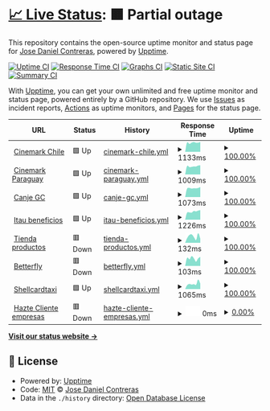 # [📈 Live Status](https://peposhh.github.io/upptime): <!--live status--> **🟧 Partial outage**

This repository contains the open-source uptime monitor and status page for [Jose Daniel Contreras](https://peposhh.github.io/upptime), powered by [Upptime](https://github.com/upptime/upptime).

[![Uptime CI](https://github.com/peposhh/upptime/workflows/Uptime%20CI/badge.svg)](https://github.com/peposhh/upptime/actions?query=workflow%3A%22Uptime+CI%22)
[![Response Time CI](https://github.com/peposhh/upptime/workflows/Response%20Time%20CI/badge.svg)](https://github.com/peposhh/upptime/actions?query=workflow%3A%22Response+Time+CI%22)
[![Graphs CI](https://github.com/peposhh/upptime/workflows/Graphs%20CI/badge.svg)](https://github.com/peposhh/upptime/actions?query=workflow%3A%22Graphs+CI%22)
[![Static Site CI](https://github.com/peposhh/upptime/workflows/Static%20Site%20CI/badge.svg)](https://github.com/peposhh/upptime/actions?query=workflow%3A%22Static+Site+CI%22)
[![Summary CI](https://github.com/peposhh/upptime/workflows/Summary%20CI/badge.svg)](https://github.com/peposhh/upptime/actions?query=workflow%3A%22Summary+CI%22)

With [Upptime](https://upptime.js.org), you can get your own unlimited and free uptime monitor and status page, powered entirely by a GitHub repository. We use [Issues](https://github.com/peposhh/upptime/issues) as incident reports, [Actions](https://github.com/peposhh/upptime/actions) as uptime monitors, and [Pages](https://peposhh.github.io/upptime) for the status page.

<!--start: status pages-->
<!-- This summary is generated by Upptime (https://github.com/upptime/upptime) -->
<!-- Do not edit this manually, your changes will be overwritten -->
<!-- prettier-ignore -->
| URL | Status | History | Response Time | Uptime |
| --- | ------ | ------- | ------------- | ------ |
| <img alt="" src="https://icons.duckduckgo.com/ip3/promociones.cinemark.cl.ico" height="13"> [Cinemark Chile](https://promociones.cinemark.cl) | 🟩 Up | [cinemark-chile.yml](https://github.com/peposhh/upptime/commits/HEAD/history/cinemark-chile.yml) | <details><summary><img alt="Response time graph" src="./graphs/cinemark-chile/response-time-week.png" height="20"> 1133ms</summary><br><a href="https://demo.upptime.js.org/history/cinemark-chile"><img alt="Response time 1080" src="https://img.shields.io/endpoint?url=https%3A%2F%2Fraw.githubusercontent.com%2Fpeposhh%2Fupptime%2FHEAD%2Fapi%2Fcinemark-chile%2Fresponse-time.json"></a><br><a href="https://demo.upptime.js.org/history/cinemark-chile"><img alt="24-hour response time 1433" src="https://img.shields.io/endpoint?url=https%3A%2F%2Fraw.githubusercontent.com%2Fpeposhh%2Fupptime%2FHEAD%2Fapi%2Fcinemark-chile%2Fresponse-time-day.json"></a><br><a href="https://demo.upptime.js.org/history/cinemark-chile"><img alt="7-day response time 1133" src="https://img.shields.io/endpoint?url=https%3A%2F%2Fraw.githubusercontent.com%2Fpeposhh%2Fupptime%2FHEAD%2Fapi%2Fcinemark-chile%2Fresponse-time-week.json"></a><br><a href="https://demo.upptime.js.org/history/cinemark-chile"><img alt="30-day response time 1160" src="https://img.shields.io/endpoint?url=https%3A%2F%2Fraw.githubusercontent.com%2Fpeposhh%2Fupptime%2FHEAD%2Fapi%2Fcinemark-chile%2Fresponse-time-month.json"></a><br><a href="https://demo.upptime.js.org/history/cinemark-chile"><img alt="1-year response time 1090" src="https://img.shields.io/endpoint?url=https%3A%2F%2Fraw.githubusercontent.com%2Fpeposhh%2Fupptime%2FHEAD%2Fapi%2Fcinemark-chile%2Fresponse-time-year.json"></a></details> | <details><summary><a href="https://demo.upptime.js.org/history/cinemark-chile">100.00%</a></summary><a href="https://demo.upptime.js.org/history/cinemark-chile"><img alt="All-time uptime 99.92%" src="https://img.shields.io/endpoint?url=https%3A%2F%2Fraw.githubusercontent.com%2Fpeposhh%2Fupptime%2FHEAD%2Fapi%2Fcinemark-chile%2Fuptime.json"></a><br><a href="https://demo.upptime.js.org/history/cinemark-chile"><img alt="24-hour uptime 100.00%" src="https://img.shields.io/endpoint?url=https%3A%2F%2Fraw.githubusercontent.com%2Fpeposhh%2Fupptime%2FHEAD%2Fapi%2Fcinemark-chile%2Fuptime-day.json"></a><br><a href="https://demo.upptime.js.org/history/cinemark-chile"><img alt="7-day uptime 100.00%" src="https://img.shields.io/endpoint?url=https%3A%2F%2Fraw.githubusercontent.com%2Fpeposhh%2Fupptime%2FHEAD%2Fapi%2Fcinemark-chile%2Fuptime-week.json"></a><br><a href="https://demo.upptime.js.org/history/cinemark-chile"><img alt="30-day uptime 99.85%" src="https://img.shields.io/endpoint?url=https%3A%2F%2Fraw.githubusercontent.com%2Fpeposhh%2Fupptime%2FHEAD%2Fapi%2Fcinemark-chile%2Fuptime-month.json"></a><br><a href="https://demo.upptime.js.org/history/cinemark-chile"><img alt="1-year uptime 99.94%" src="https://img.shields.io/endpoint?url=https%3A%2F%2Fraw.githubusercontent.com%2Fpeposhh%2Fupptime%2FHEAD%2Fapi%2Fcinemark-chile%2Fuptime-year.json"></a></details>
| <img alt="" src="https://icons.duckduckgo.com/ip3/promociones.cinemark.com.py.ico" height="13"> [Cinemark Paraguay](https://promociones.cinemark.com.py) | 🟩 Up | [cinemark-paraguay.yml](https://github.com/peposhh/upptime/commits/HEAD/history/cinemark-paraguay.yml) | <details><summary><img alt="Response time graph" src="./graphs/cinemark-paraguay/response-time-week.png" height="20"> 1009ms</summary><br><a href="https://demo.upptime.js.org/history/cinemark-paraguay"><img alt="Response time 1034" src="https://img.shields.io/endpoint?url=https%3A%2F%2Fraw.githubusercontent.com%2Fpeposhh%2Fupptime%2FHEAD%2Fapi%2Fcinemark-paraguay%2Fresponse-time.json"></a><br><a href="https://demo.upptime.js.org/history/cinemark-paraguay"><img alt="24-hour response time 1314" src="https://img.shields.io/endpoint?url=https%3A%2F%2Fraw.githubusercontent.com%2Fpeposhh%2Fupptime%2FHEAD%2Fapi%2Fcinemark-paraguay%2Fresponse-time-day.json"></a><br><a href="https://demo.upptime.js.org/history/cinemark-paraguay"><img alt="7-day response time 1009" src="https://img.shields.io/endpoint?url=https%3A%2F%2Fraw.githubusercontent.com%2Fpeposhh%2Fupptime%2FHEAD%2Fapi%2Fcinemark-paraguay%2Fresponse-time-week.json"></a><br><a href="https://demo.upptime.js.org/history/cinemark-paraguay"><img alt="30-day response time 1066" src="https://img.shields.io/endpoint?url=https%3A%2F%2Fraw.githubusercontent.com%2Fpeposhh%2Fupptime%2FHEAD%2Fapi%2Fcinemark-paraguay%2Fresponse-time-month.json"></a><br><a href="https://demo.upptime.js.org/history/cinemark-paraguay"><img alt="1-year response time 1049" src="https://img.shields.io/endpoint?url=https%3A%2F%2Fraw.githubusercontent.com%2Fpeposhh%2Fupptime%2FHEAD%2Fapi%2Fcinemark-paraguay%2Fresponse-time-year.json"></a></details> | <details><summary><a href="https://demo.upptime.js.org/history/cinemark-paraguay">100.00%</a></summary><a href="https://demo.upptime.js.org/history/cinemark-paraguay"><img alt="All-time uptime 99.92%" src="https://img.shields.io/endpoint?url=https%3A%2F%2Fraw.githubusercontent.com%2Fpeposhh%2Fupptime%2FHEAD%2Fapi%2Fcinemark-paraguay%2Fuptime.json"></a><br><a href="https://demo.upptime.js.org/history/cinemark-paraguay"><img alt="24-hour uptime 100.00%" src="https://img.shields.io/endpoint?url=https%3A%2F%2Fraw.githubusercontent.com%2Fpeposhh%2Fupptime%2FHEAD%2Fapi%2Fcinemark-paraguay%2Fuptime-day.json"></a><br><a href="https://demo.upptime.js.org/history/cinemark-paraguay"><img alt="7-day uptime 100.00%" src="https://img.shields.io/endpoint?url=https%3A%2F%2Fraw.githubusercontent.com%2Fpeposhh%2Fupptime%2FHEAD%2Fapi%2Fcinemark-paraguay%2Fuptime-week.json"></a><br><a href="https://demo.upptime.js.org/history/cinemark-paraguay"><img alt="30-day uptime 99.85%" src="https://img.shields.io/endpoint?url=https%3A%2F%2Fraw.githubusercontent.com%2Fpeposhh%2Fupptime%2FHEAD%2Fapi%2Fcinemark-paraguay%2Fuptime-month.json"></a><br><a href="https://demo.upptime.js.org/history/cinemark-paraguay"><img alt="1-year uptime 99.94%" src="https://img.shields.io/endpoint?url=https%3A%2F%2Fraw.githubusercontent.com%2Fpeposhh%2Fupptime%2FHEAD%2Fapi%2Fcinemark-paraguay%2Fuptime-year.json"></a></details>
| <img alt="" src="https://icons.duckduckgo.com/ip3/canje.celmediafidelizacion.cl.ico" height="13"> [Canje GC](https://canje.celmediafidelizacion.cl) | 🟩 Up | [canje-gc.yml](https://github.com/peposhh/upptime/commits/HEAD/history/canje-gc.yml) | <details><summary><img alt="Response time graph" src="./graphs/canje-gc/response-time-week.png" height="20"> 1073ms</summary><br><a href="https://demo.upptime.js.org/history/canje-gc"><img alt="Response time 596" src="https://img.shields.io/endpoint?url=https%3A%2F%2Fraw.githubusercontent.com%2Fpeposhh%2Fupptime%2FHEAD%2Fapi%2Fcanje-gc%2Fresponse-time.json"></a><br><a href="https://demo.upptime.js.org/history/canje-gc"><img alt="24-hour response time 1137" src="https://img.shields.io/endpoint?url=https%3A%2F%2Fraw.githubusercontent.com%2Fpeposhh%2Fupptime%2FHEAD%2Fapi%2Fcanje-gc%2Fresponse-time-day.json"></a><br><a href="https://demo.upptime.js.org/history/canje-gc"><img alt="7-day response time 1073" src="https://img.shields.io/endpoint?url=https%3A%2F%2Fraw.githubusercontent.com%2Fpeposhh%2Fupptime%2FHEAD%2Fapi%2Fcanje-gc%2Fresponse-time-week.json"></a><br><a href="https://demo.upptime.js.org/history/canje-gc"><img alt="30-day response time 1038" src="https://img.shields.io/endpoint?url=https%3A%2F%2Fraw.githubusercontent.com%2Fpeposhh%2Fupptime%2FHEAD%2Fapi%2Fcanje-gc%2Fresponse-time-month.json"></a><br><a href="https://demo.upptime.js.org/history/canje-gc"><img alt="1-year response time 557" src="https://img.shields.io/endpoint?url=https%3A%2F%2Fraw.githubusercontent.com%2Fpeposhh%2Fupptime%2FHEAD%2Fapi%2Fcanje-gc%2Fresponse-time-year.json"></a></details> | <details><summary><a href="https://demo.upptime.js.org/history/canje-gc">100.00%</a></summary><a href="https://demo.upptime.js.org/history/canje-gc"><img alt="All-time uptime 67.13%" src="https://img.shields.io/endpoint?url=https%3A%2F%2Fraw.githubusercontent.com%2Fpeposhh%2Fupptime%2FHEAD%2Fapi%2Fcanje-gc%2Fuptime.json"></a><br><a href="https://demo.upptime.js.org/history/canje-gc"><img alt="24-hour uptime 100.00%" src="https://img.shields.io/endpoint?url=https%3A%2F%2Fraw.githubusercontent.com%2Fpeposhh%2Fupptime%2FHEAD%2Fapi%2Fcanje-gc%2Fuptime-day.json"></a><br><a href="https://demo.upptime.js.org/history/canje-gc"><img alt="7-day uptime 100.00%" src="https://img.shields.io/endpoint?url=https%3A%2F%2Fraw.githubusercontent.com%2Fpeposhh%2Fupptime%2FHEAD%2Fapi%2Fcanje-gc%2Fuptime-week.json"></a><br><a href="https://demo.upptime.js.org/history/canje-gc"><img alt="30-day uptime 99.85%" src="https://img.shields.io/endpoint?url=https%3A%2F%2Fraw.githubusercontent.com%2Fpeposhh%2Fupptime%2FHEAD%2Fapi%2Fcanje-gc%2Fuptime-month.json"></a><br><a href="https://demo.upptime.js.org/history/canje-gc"><img alt="1-year uptime 53.94%" src="https://img.shields.io/endpoint?url=https%3A%2F%2Fraw.githubusercontent.com%2Fpeposhh%2Fupptime%2FHEAD%2Fapi%2Fcanje-gc%2Fuptime-year.json"></a></details>
| <img alt="" src="https://icons.duckduckgo.com/ip3/itaubeneficios.cl.ico" height="13"> [Itau beneficios](https://itaubeneficios.cl) | 🟩 Up | [itau-beneficios.yml](https://github.com/peposhh/upptime/commits/HEAD/history/itau-beneficios.yml) | <details><summary><img alt="Response time graph" src="./graphs/itau-beneficios/response-time-week.png" height="20"> 1226ms</summary><br><a href="https://demo.upptime.js.org/history/itau-beneficios"><img alt="Response time 1205" src="https://img.shields.io/endpoint?url=https%3A%2F%2Fraw.githubusercontent.com%2Fpeposhh%2Fupptime%2FHEAD%2Fapi%2Fitau-beneficios%2Fresponse-time.json"></a><br><a href="https://demo.upptime.js.org/history/itau-beneficios"><img alt="24-hour response time 1726" src="https://img.shields.io/endpoint?url=https%3A%2F%2Fraw.githubusercontent.com%2Fpeposhh%2Fupptime%2FHEAD%2Fapi%2Fitau-beneficios%2Fresponse-time-day.json"></a><br><a href="https://demo.upptime.js.org/history/itau-beneficios"><img alt="7-day response time 1226" src="https://img.shields.io/endpoint?url=https%3A%2F%2Fraw.githubusercontent.com%2Fpeposhh%2Fupptime%2FHEAD%2Fapi%2Fitau-beneficios%2Fresponse-time-week.json"></a><br><a href="https://demo.upptime.js.org/history/itau-beneficios"><img alt="30-day response time 1123" src="https://img.shields.io/endpoint?url=https%3A%2F%2Fraw.githubusercontent.com%2Fpeposhh%2Fupptime%2FHEAD%2Fapi%2Fitau-beneficios%2Fresponse-time-month.json"></a><br><a href="https://demo.upptime.js.org/history/itau-beneficios"><img alt="1-year response time 1166" src="https://img.shields.io/endpoint?url=https%3A%2F%2Fraw.githubusercontent.com%2Fpeposhh%2Fupptime%2FHEAD%2Fapi%2Fitau-beneficios%2Fresponse-time-year.json"></a></details> | <details><summary><a href="https://demo.upptime.js.org/history/itau-beneficios">100.00%</a></summary><a href="https://demo.upptime.js.org/history/itau-beneficios"><img alt="All-time uptime 98.77%" src="https://img.shields.io/endpoint?url=https%3A%2F%2Fraw.githubusercontent.com%2Fpeposhh%2Fupptime%2FHEAD%2Fapi%2Fitau-beneficios%2Fuptime.json"></a><br><a href="https://demo.upptime.js.org/history/itau-beneficios"><img alt="24-hour uptime 100.00%" src="https://img.shields.io/endpoint?url=https%3A%2F%2Fraw.githubusercontent.com%2Fpeposhh%2Fupptime%2FHEAD%2Fapi%2Fitau-beneficios%2Fuptime-day.json"></a><br><a href="https://demo.upptime.js.org/history/itau-beneficios"><img alt="7-day uptime 100.00%" src="https://img.shields.io/endpoint?url=https%3A%2F%2Fraw.githubusercontent.com%2Fpeposhh%2Fupptime%2FHEAD%2Fapi%2Fitau-beneficios%2Fuptime-week.json"></a><br><a href="https://demo.upptime.js.org/history/itau-beneficios"><img alt="30-day uptime 100.00%" src="https://img.shields.io/endpoint?url=https%3A%2F%2Fraw.githubusercontent.com%2Fpeposhh%2Fupptime%2FHEAD%2Fapi%2Fitau-beneficios%2Fuptime-month.json"></a><br><a href="https://demo.upptime.js.org/history/itau-beneficios"><img alt="1-year uptime 99.96%" src="https://img.shields.io/endpoint?url=https%3A%2F%2Fraw.githubusercontent.com%2Fpeposhh%2Fupptime%2FHEAD%2Fapi%2Fitau-beneficios%2Fuptime-year.json"></a></details>
| <img alt="" src="https://icons.duckduckgo.com/ip3/tiendaproductos.cl.ico" height="13"> [Tienda productos](https://tiendaproductos.cl) | 🟥 Down | [tienda-productos.yml](https://github.com/peposhh/upptime/commits/HEAD/history/tienda-productos.yml) | <details><summary><img alt="Response time graph" src="./graphs/tienda-productos/response-time-week.png" height="20"> 132ms</summary><br><a href="https://demo.upptime.js.org/history/tienda-productos"><img alt="Response time 135" src="https://img.shields.io/endpoint?url=https%3A%2F%2Fraw.githubusercontent.com%2Fpeposhh%2Fupptime%2FHEAD%2Fapi%2Ftienda-productos%2Fresponse-time.json"></a><br><a href="https://demo.upptime.js.org/history/tienda-productos"><img alt="24-hour response time 182" src="https://img.shields.io/endpoint?url=https%3A%2F%2Fraw.githubusercontent.com%2Fpeposhh%2Fupptime%2FHEAD%2Fapi%2Ftienda-productos%2Fresponse-time-day.json"></a><br><a href="https://demo.upptime.js.org/history/tienda-productos"><img alt="7-day response time 132" src="https://img.shields.io/endpoint?url=https%3A%2F%2Fraw.githubusercontent.com%2Fpeposhh%2Fupptime%2FHEAD%2Fapi%2Ftienda-productos%2Fresponse-time-week.json"></a><br><a href="https://demo.upptime.js.org/history/tienda-productos"><img alt="30-day response time 132" src="https://img.shields.io/endpoint?url=https%3A%2F%2Fraw.githubusercontent.com%2Fpeposhh%2Fupptime%2FHEAD%2Fapi%2Ftienda-productos%2Fresponse-time-month.json"></a><br><a href="https://demo.upptime.js.org/history/tienda-productos"><img alt="1-year response time 133" src="https://img.shields.io/endpoint?url=https%3A%2F%2Fraw.githubusercontent.com%2Fpeposhh%2Fupptime%2FHEAD%2Fapi%2Ftienda-productos%2Fresponse-time-year.json"></a></details> | <details><summary><a href="https://demo.upptime.js.org/history/tienda-productos">100.00%</a></summary><a href="https://demo.upptime.js.org/history/tienda-productos"><img alt="All-time uptime 100.00%" src="https://img.shields.io/endpoint?url=https%3A%2F%2Fraw.githubusercontent.com%2Fpeposhh%2Fupptime%2FHEAD%2Fapi%2Ftienda-productos%2Fuptime.json"></a><br><a href="https://demo.upptime.js.org/history/tienda-productos"><img alt="24-hour uptime 100.00%" src="https://img.shields.io/endpoint?url=https%3A%2F%2Fraw.githubusercontent.com%2Fpeposhh%2Fupptime%2FHEAD%2Fapi%2Ftienda-productos%2Fuptime-day.json"></a><br><a href="https://demo.upptime.js.org/history/tienda-productos"><img alt="7-day uptime 100.00%" src="https://img.shields.io/endpoint?url=https%3A%2F%2Fraw.githubusercontent.com%2Fpeposhh%2Fupptime%2FHEAD%2Fapi%2Ftienda-productos%2Fuptime-week.json"></a><br><a href="https://demo.upptime.js.org/history/tienda-productos"><img alt="30-day uptime 100.00%" src="https://img.shields.io/endpoint?url=https%3A%2F%2Fraw.githubusercontent.com%2Fpeposhh%2Fupptime%2FHEAD%2Fapi%2Ftienda-productos%2Fuptime-month.json"></a><br><a href="https://demo.upptime.js.org/history/tienda-productos"><img alt="1-year uptime 100.00%" src="https://img.shields.io/endpoint?url=https%3A%2F%2Fraw.githubusercontent.com%2Fpeposhh%2Fupptime%2FHEAD%2Fapi%2Ftienda-productos%2Fuptime-year.json"></a></details>
| <img alt="" src="https://icons.duckduckgo.com/ip3/bfcupon.betterflydescuentos.com.ico" height="13"> [Betterfly](https://bfcupon.betterflydescuentos.com) | 🟥 Down | [betterfly.yml](https://github.com/peposhh/upptime/commits/HEAD/history/betterfly.yml) | <details><summary><img alt="Response time graph" src="./graphs/betterfly/response-time-week.png" height="20"> 103ms</summary><br><a href="https://demo.upptime.js.org/history/betterfly"><img alt="Response time 99" src="https://img.shields.io/endpoint?url=https%3A%2F%2Fraw.githubusercontent.com%2Fpeposhh%2Fupptime%2FHEAD%2Fapi%2Fbetterfly%2Fresponse-time.json"></a><br><a href="https://demo.upptime.js.org/history/betterfly"><img alt="24-hour response time 107" src="https://img.shields.io/endpoint?url=https%3A%2F%2Fraw.githubusercontent.com%2Fpeposhh%2Fupptime%2FHEAD%2Fapi%2Fbetterfly%2Fresponse-time-day.json"></a><br><a href="https://demo.upptime.js.org/history/betterfly"><img alt="7-day response time 103" src="https://img.shields.io/endpoint?url=https%3A%2F%2Fraw.githubusercontent.com%2Fpeposhh%2Fupptime%2FHEAD%2Fapi%2Fbetterfly%2Fresponse-time-week.json"></a><br><a href="https://demo.upptime.js.org/history/betterfly"><img alt="30-day response time 107" src="https://img.shields.io/endpoint?url=https%3A%2F%2Fraw.githubusercontent.com%2Fpeposhh%2Fupptime%2FHEAD%2Fapi%2Fbetterfly%2Fresponse-time-month.json"></a><br><a href="https://demo.upptime.js.org/history/betterfly"><img alt="1-year response time 104" src="https://img.shields.io/endpoint?url=https%3A%2F%2Fraw.githubusercontent.com%2Fpeposhh%2Fupptime%2FHEAD%2Fapi%2Fbetterfly%2Fresponse-time-year.json"></a></details> | <details><summary><a href="https://demo.upptime.js.org/history/betterfly">100.00%</a></summary><a href="https://demo.upptime.js.org/history/betterfly"><img alt="All-time uptime 100.00%" src="https://img.shields.io/endpoint?url=https%3A%2F%2Fraw.githubusercontent.com%2Fpeposhh%2Fupptime%2FHEAD%2Fapi%2Fbetterfly%2Fuptime.json"></a><br><a href="https://demo.upptime.js.org/history/betterfly"><img alt="24-hour uptime 100.00%" src="https://img.shields.io/endpoint?url=https%3A%2F%2Fraw.githubusercontent.com%2Fpeposhh%2Fupptime%2FHEAD%2Fapi%2Fbetterfly%2Fuptime-day.json"></a><br><a href="https://demo.upptime.js.org/history/betterfly"><img alt="7-day uptime 100.00%" src="https://img.shields.io/endpoint?url=https%3A%2F%2Fraw.githubusercontent.com%2Fpeposhh%2Fupptime%2FHEAD%2Fapi%2Fbetterfly%2Fuptime-week.json"></a><br><a href="https://demo.upptime.js.org/history/betterfly"><img alt="30-day uptime 100.00%" src="https://img.shields.io/endpoint?url=https%3A%2F%2Fraw.githubusercontent.com%2Fpeposhh%2Fupptime%2FHEAD%2Fapi%2Fbetterfly%2Fuptime-month.json"></a><br><a href="https://demo.upptime.js.org/history/betterfly"><img alt="1-year uptime 100.00%" src="https://img.shields.io/endpoint?url=https%3A%2F%2Fraw.githubusercontent.com%2Fpeposhh%2Fupptime%2FHEAD%2Fapi%2Fbetterfly%2Fuptime-year.json"></a></details>
| <img alt="" src="https://icons.duckduckgo.com/ip3/www.tarjeta-taxi.cl.ico" height="13"> [Shellcardtaxi](https://www.tarjeta-taxi.cl) | 🟩 Up | [shellcardtaxi.yml](https://github.com/peposhh/upptime/commits/HEAD/history/shellcardtaxi.yml) | <details><summary><img alt="Response time graph" src="./graphs/shellcardtaxi/response-time-week.png" height="20"> 1065ms</summary><br><a href="https://demo.upptime.js.org/history/shellcardtaxi"><img alt="Response time 908" src="https://img.shields.io/endpoint?url=https%3A%2F%2Fraw.githubusercontent.com%2Fpeposhh%2Fupptime%2FHEAD%2Fapi%2Fshellcardtaxi%2Fresponse-time.json"></a><br><a href="https://demo.upptime.js.org/history/shellcardtaxi"><img alt="24-hour response time 980" src="https://img.shields.io/endpoint?url=https%3A%2F%2Fraw.githubusercontent.com%2Fpeposhh%2Fupptime%2FHEAD%2Fapi%2Fshellcardtaxi%2Fresponse-time-day.json"></a><br><a href="https://demo.upptime.js.org/history/shellcardtaxi"><img alt="7-day response time 1065" src="https://img.shields.io/endpoint?url=https%3A%2F%2Fraw.githubusercontent.com%2Fpeposhh%2Fupptime%2FHEAD%2Fapi%2Fshellcardtaxi%2Fresponse-time-week.json"></a><br><a href="https://demo.upptime.js.org/history/shellcardtaxi"><img alt="30-day response time 926" src="https://img.shields.io/endpoint?url=https%3A%2F%2Fraw.githubusercontent.com%2Fpeposhh%2Fupptime%2FHEAD%2Fapi%2Fshellcardtaxi%2Fresponse-time-month.json"></a><br><a href="https://demo.upptime.js.org/history/shellcardtaxi"><img alt="1-year response time 926" src="https://img.shields.io/endpoint?url=https%3A%2F%2Fraw.githubusercontent.com%2Fpeposhh%2Fupptime%2FHEAD%2Fapi%2Fshellcardtaxi%2Fresponse-time-year.json"></a></details> | <details><summary><a href="https://demo.upptime.js.org/history/shellcardtaxi">100.00%</a></summary><a href="https://demo.upptime.js.org/history/shellcardtaxi"><img alt="All-time uptime 99.84%" src="https://img.shields.io/endpoint?url=https%3A%2F%2Fraw.githubusercontent.com%2Fpeposhh%2Fupptime%2FHEAD%2Fapi%2Fshellcardtaxi%2Fuptime.json"></a><br><a href="https://demo.upptime.js.org/history/shellcardtaxi"><img alt="24-hour uptime 100.00%" src="https://img.shields.io/endpoint?url=https%3A%2F%2Fraw.githubusercontent.com%2Fpeposhh%2Fupptime%2FHEAD%2Fapi%2Fshellcardtaxi%2Fuptime-day.json"></a><br><a href="https://demo.upptime.js.org/history/shellcardtaxi"><img alt="7-day uptime 100.00%" src="https://img.shields.io/endpoint?url=https%3A%2F%2Fraw.githubusercontent.com%2Fpeposhh%2Fupptime%2FHEAD%2Fapi%2Fshellcardtaxi%2Fuptime-week.json"></a><br><a href="https://demo.upptime.js.org/history/shellcardtaxi"><img alt="30-day uptime 100.00%" src="https://img.shields.io/endpoint?url=https%3A%2F%2Fraw.githubusercontent.com%2Fpeposhh%2Fupptime%2FHEAD%2Fapi%2Fshellcardtaxi%2Fuptime-month.json"></a><br><a href="https://demo.upptime.js.org/history/shellcardtaxi"><img alt="1-year uptime 100.00%" src="https://img.shields.io/endpoint?url=https%3A%2F%2Fraw.githubusercontent.com%2Fpeposhh%2Fupptime%2FHEAD%2Fapi%2Fshellcardtaxi%2Fuptime-year.json"></a></details>
| <img alt="" src="https://icons.duckduckgo.com/ip3/hazteclienteempresas.itaubeneficios.cl.ico" height="13"> [Hazte Cliente empresas](https://hazteclienteempresas.itaubeneficios.cl/) | 🟥 Down | [hazte-cliente-empresas.yml](https://github.com/peposhh/upptime/commits/HEAD/history/hazte-cliente-empresas.yml) | <details><summary><img alt="Response time graph" src="./graphs/hazte-cliente-empresas/response-time-week.png" height="20"> 0ms</summary><br><a href="https://demo.upptime.js.org/history/hazte-cliente-empresas"><img alt="Response time 1043" src="https://img.shields.io/endpoint?url=https%3A%2F%2Fraw.githubusercontent.com%2Fpeposhh%2Fupptime%2FHEAD%2Fapi%2Fhazte-cliente-empresas%2Fresponse-time.json"></a><br><a href="https://demo.upptime.js.org/history/hazte-cliente-empresas"><img alt="24-hour response time 0" src="https://img.shields.io/endpoint?url=https%3A%2F%2Fraw.githubusercontent.com%2Fpeposhh%2Fupptime%2FHEAD%2Fapi%2Fhazte-cliente-empresas%2Fresponse-time-day.json"></a><br><a href="https://demo.upptime.js.org/history/hazte-cliente-empresas"><img alt="7-day response time 0" src="https://img.shields.io/endpoint?url=https%3A%2F%2Fraw.githubusercontent.com%2Fpeposhh%2Fupptime%2FHEAD%2Fapi%2Fhazte-cliente-empresas%2Fresponse-time-week.json"></a><br><a href="https://demo.upptime.js.org/history/hazte-cliente-empresas"><img alt="30-day response time 0" src="https://img.shields.io/endpoint?url=https%3A%2F%2Fraw.githubusercontent.com%2Fpeposhh%2Fupptime%2FHEAD%2Fapi%2Fhazte-cliente-empresas%2Fresponse-time-month.json"></a><br><a href="https://demo.upptime.js.org/history/hazte-cliente-empresas"><img alt="1-year response time 0" src="https://img.shields.io/endpoint?url=https%3A%2F%2Fraw.githubusercontent.com%2Fpeposhh%2Fupptime%2FHEAD%2Fapi%2Fhazte-cliente-empresas%2Fresponse-time-year.json"></a></details> | <details><summary><a href="https://demo.upptime.js.org/history/hazte-cliente-empresas">0.00%</a></summary><a href="https://demo.upptime.js.org/history/hazte-cliente-empresas"><img alt="All-time uptime 6.42%" src="https://img.shields.io/endpoint?url=https%3A%2F%2Fraw.githubusercontent.com%2Fpeposhh%2Fupptime%2FHEAD%2Fapi%2Fhazte-cliente-empresas%2Fuptime.json"></a><br><a href="https://demo.upptime.js.org/history/hazte-cliente-empresas"><img alt="24-hour uptime 0.00%" src="https://img.shields.io/endpoint?url=https%3A%2F%2Fraw.githubusercontent.com%2Fpeposhh%2Fupptime%2FHEAD%2Fapi%2Fhazte-cliente-empresas%2Fuptime-day.json"></a><br><a href="https://demo.upptime.js.org/history/hazte-cliente-empresas"><img alt="7-day uptime 0.00%" src="https://img.shields.io/endpoint?url=https%3A%2F%2Fraw.githubusercontent.com%2Fpeposhh%2Fupptime%2FHEAD%2Fapi%2Fhazte-cliente-empresas%2Fuptime-week.json"></a><br><a href="https://demo.upptime.js.org/history/hazte-cliente-empresas"><img alt="30-day uptime 0.00%" src="https://img.shields.io/endpoint?url=https%3A%2F%2Fraw.githubusercontent.com%2Fpeposhh%2Fupptime%2FHEAD%2Fapi%2Fhazte-cliente-empresas%2Fuptime-month.json"></a><br><a href="https://demo.upptime.js.org/history/hazte-cliente-empresas"><img alt="1-year uptime 0.00%" src="https://img.shields.io/endpoint?url=https%3A%2F%2Fraw.githubusercontent.com%2Fpeposhh%2Fupptime%2FHEAD%2Fapi%2Fhazte-cliente-empresas%2Fuptime-year.json"></a></details>

<!--end: status pages-->

[**Visit our status website →**](https://peposhh.github.io/upptime)

## 📄 License

- Powered by: [Upptime](https://github.com/upptime/upptime)
- Code: [MIT](./LICENSE) © [Jose Daniel Contreras](https://peposhh.github.io/upptime)
- Data in the `./history` directory: [Open Database License](https://opendatacommons.org/licenses/odbl/1-0/)
